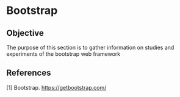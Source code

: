 # Bootstrap
## Objective
The purpose of this section is to gather information on studies and experiments of the bootstrap web framework

## References
[1] Bootstrap. https://getbootstrap.com/